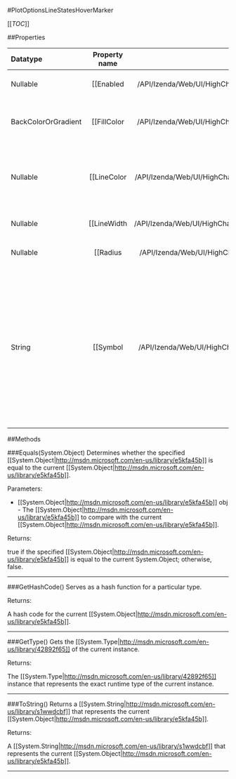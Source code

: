 #PlotOptionsLineStatesHoverMarker

[[_TOC_]]

##Properties

|Datatype|Property name|Property description|Default Value|
|:-------|:----------:|:-----------------:|:-----------:|
|Nullable|[[Enabled|/API/Izenda/Web/UI/HighCharts/Options/CodeSamples/Izenda_Web_UI_HighCharts_Options_PlotOptionsLineStatesHoverMarker_Enabled]]| Enable or disable the point marker. Default: true |null|
|BackColorOrGradient|[[FillColor|/API/Izenda/Web/UI/HighCharts/Options/CodeSamples/Izenda_Web_UI_HighCharts_Options_PlotOptionsLineStatesHoverMarker_FillColor]]| The fill color of the point marker. When <code>null</code>, the series' or point's color is used. |null|
|Nullable|[[LineColor|/API/Izenda/Web/UI/HighCharts/Options/CodeSamples/Izenda_Web_UI_HighCharts_Options_PlotOptionsLineStatesHoverMarker_LineColor]]| The color of the point marker's outline. When <code>null</code>, the series' or point's color is used. Default: #FFFFFF |null|
|Nullable|[[LineWidth|/API/Izenda/Web/UI/HighCharts/Options/CodeSamples/Izenda_Web_UI_HighCharts_Options_PlotOptionsLineStatesHoverMarker_LineWidth]]| The width of the point marker's outline. Default: 0 |null|
|Nullable|[[Radius|/API/Izenda/Web/UI/HighCharts/Options/CodeSamples/Izenda_Web_UI_HighCharts_Options_PlotOptionsLineStatesHoverMarker_Radius]]| The radius of the point marker. Default: 0 |null|
|String|[[Symbol|/API/Izenda/Web/UI/HighCharts/Options/CodeSamples/Izenda_Web_UI_HighCharts_Options_PlotOptionsLineStatesHoverMarker_Symbol]]| A predefined shape or symbol for the marker. When null, the symbol is pulled from options.symbols. Other possible values are 'circle', 'square', 'diamond', 'triangle' and 'triangle-down'. Additionally, the URL to a graphic can be given on this form: 'url(graphic.png)'. |null|


##Methods

###Equals(System.Object)
Determines whether the specified [[System.Object|http://msdn.microsoft.com/en-us/library/e5kfa45b]] is equal to the current [[System.Object|http://msdn.microsoft.com/en-us/library/e5kfa45b]].

Parameters: 

* [[System.Object|http://msdn.microsoft.com/en-us/library/e5kfa45b]] obj  - The [[System.Object|http://msdn.microsoft.com/en-us/library/e5kfa45b]] to compare with the current [[System.Object|http://msdn.microsoft.com/en-us/library/e5kfa45b]].





Returns:

true if the specified [[System.Object|http://msdn.microsoft.com/en-us/library/e5kfa45b]] is equal to the current System.Object; otherwise, false.


---


###GetHashCode()
 Serves as a hash function for a particular type.  





Returns:

A hash code for the current [[System.Object|http://msdn.microsoft.com/en-us/library/e5kfa45b]].


---


###GetType()
Gets the [[System.Type|http://msdn.microsoft.com/en-us/library/42892f65]] of the current instance.





Returns:

The [[System.Type|http://msdn.microsoft.com/en-us/library/42892f65]] instance that represents the exact runtime type of the current instance.


---


###ToString()
Returns a [[System.String|http://msdn.microsoft.com/en-us/library/s1wwdcbf]] that represents the current [[System.Object|http://msdn.microsoft.com/en-us/library/e5kfa45b]].





Returns:

A [[System.String|http://msdn.microsoft.com/en-us/library/s1wwdcbf]] that represents the current [[System.Object|http://msdn.microsoft.com/en-us/library/e5kfa45b]].


---


